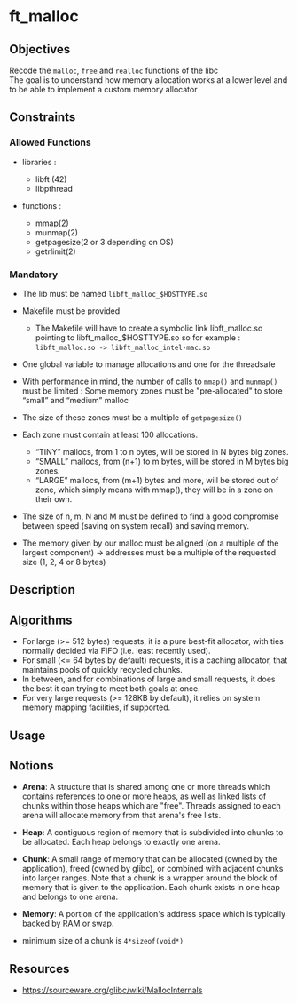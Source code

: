 # ft_malloc


## Objectives

Recode the `malloc`, `free` and `realloc` functions of the libc   
The goal is to understand how memory allocation works at a lower level and to be able to implement a custom memory allocator  


## Constraints

### Allowed Functions

- libraries :
    - libft (42)
    - libpthread 

- functions :
    - mmap(2)
    - munmap(2)
    - getpagesize(2 or 3 depending on OS)
    - getrlimit(2)

### Mandatory

- The lib must be named `libft_malloc_$HOSTTYPE.so`
- Makefile must be provided
    - The Makefile will have to create a symbolic link libft_malloc.so pointing to libft_malloc_$HOSTTYPE.so so for example : `libft_malloc.so -> libft_malloc_intel-mac.so`
- One global variable to manage allocations and one for the threadsafe
-  With performance in mind, the number of calls to `mmap()` and `munmap()` must be limited : Some memory zones must be "pre-allocated" to store “small” and “medium” malloc
- The size of these zones must be a multiple of `getpagesize()`
- Each zone must contain at least 100 allocations.
    - “TINY” mallocs, from 1 to n bytes, will be stored in N bytes big zones.
    - “SMALL” mallocs, from (n+1) to m bytes, will be stored in M bytes big zones.
    - “LARGE” mallocs, from (m+1) bytes and more, will be stored out of zone, which simply means with mmap(), they will be in a zone on their own.
- The size of n, m, N and M must be defined to find a good compromise between speed (saving on system recall) and saving memory.

- The memory given by our malloc must be aligned (on a multiple of the largest component) -> addresses must be a multiple of the requested size (1, 2, 4 or 8 bytes)


## Description


## Algorithms

- For large (>= 512 bytes) requests, it is a pure best-fit allocator,
    with ties normally decided via FIFO (i.e. least recently used).
- For small (<= 64 bytes by default) requests, it is a caching
    allocator, that maintains pools of quickly recycled chunks.
- In between, and for combinations of large and small requests, it does
    the best it can trying to meet both goals at once.
- For very large requests (>= 128KB by default), it relies on system
    memory mapping facilities, if supported.


## Usage


## Notions

- **Arena**: A structure that is shared among one or more threads which contains references to one or more heaps, as well as linked lists of chunks within those heaps which are "free". Threads assigned to each arena will allocate memory from that arena's free lists.
- **Heap**: A contiguous region of memory that is subdivided into chunks to be allocated. Each heap belongs to exactly one arena.
- **Chunk**: A small range of memory that can be allocated (owned by the application), freed (owned by glibc), or combined with adjacent chunks into larger ranges. Note that a chunk is a wrapper around the block of memory that is given to the application. Each chunk exists in one heap and belongs to one arena.
- **Memory**: A portion of the application's address space which is typically backed by RAM or swap.


- minimum size of a chunk is `4*sizeof(void*)`

## Resources

- https://sourceware.org/glibc/wiki/MallocInternals


